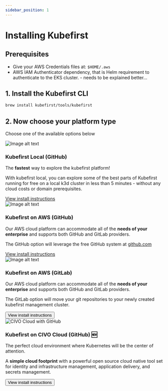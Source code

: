 ```yaml
---
sidebar_position: 1
---
```


# Installing Kubefirst

## Prerequisites
- Give your AWS Credentials files at: `$HOME/.aws`
- AWS IAM Authenticator dependency, that is Helm requirement to authenticate to the EKS cluster. - needs to be explained better...


## 1. Install the Kubefirst CLI

```bash
brew install kubefirst/tools/kubefirst
```

## 2. Now choose your platform type

Choose one of the available options below

<!-- cards for platform type -->

<div class="row">
    <div class="col col--6 margin-bottom--lg">
        <div class="card">
            <div class="card__image">
            <img
               src="\img\local_github.jpg"
               alt="Image alt text"
               title="Logo Title Text 1" />
            </div>
            <div class="card__body">
            <h3>Kubefirst Local (GitHub)</h3>
            <p>
               The <strong>fastest</strong> way to explore the kubefirst platform! 
            </p>
            <p>
               With kubefirst local, you can explore some of the best parts of Kubefirst running for free on a local k3d cluster in less than 5 minutes - without any cloud costs or domain prerequisites.
            </p>
            </div>
            <div class="card__footer">
                <a class="button button--secondary button--block" href="/docs/local_platform/getting_started/install_local">View install instructions
                </a>
            </div>
        </div>
    </div>
    <div class="col col--6 margin-bottom--lg">
        <div class="card">
            <div class="card__image">
            <img
               src="\img\aws_github.jpg"
               alt="Image alt text"
               title="Logo Title Text 1" />
            </div>
            <div class="card__body">
            <h3>Kubefirst on AWS (GitHub)</h3>
            <p>
               Our AWS cloud platform can accommodate all of the <strong>needs of your enterprise</strong> and supports both GitHub and GitLab providers.
            </p>
            <p>
               The GitHub option will leverage the free GitHub system at <a href="https://www.github.com/">github.com</a>  
            </p>
            </div>
            <div class="card__footer">
                <a class="button button--secondary button--block" href="/docs/aws-github/getting_started/install_aws_github">View install instructions
                </a>    
            </div>
        </div>
    </div>
</div>
<div class="row">
    <div class="col col--6 margin-bottom--lg">
        <div class="card">
            <div class="card__image">
            <img
               src="\img\aws_gitlab.jpg"
               alt="Image alt text"
               title="Logo Title Text 1" />
            </div>
            <div class="card__body">
            <h3> Kubefirst on AWS (GitLab)</h3>
            <p>
               Our AWS cloud platform can accommodate all of the <strong>needs of your enterprise</strong> and supports both GitHub and GitLab providers.
            </p>
            <p>
               The GitLab option will move your git repositories to your newly created kubefirst management cluster.
            </p>
            </div>
            <div class="card__footer">
                <button class="button button--secondary button--block">View install instructions</button>
            </div>
        </div>
    </div>
    <div class="col col--6 margin-bottom--lg">
        <div class="card">
            <div class="card__image">
            <img
               src="\img\civo_github.jpg"
               alt="CIVO Cloud with GitHub"
               title="Logo Title Text 1" />
            </div>
            <div class="card__body">
            <h3>Kubefirst on CIVO Cloud (GitHub) 🆕</h3>
            <p>
               The perfect cloud environment where Kubernetes will be the center of attention.
            </p> 
            <p>A <strong>simple cloud footprint</strong> with a powerful open source cloud native tool   set for identity and infrastructure management, application delivery, and secrets management.
            </p>
            </div>
            <div class="card__footer">
                <button class="button button--secondary button--block">View install instructions</button>
            </div>
        </div>
    </div>
</div>
